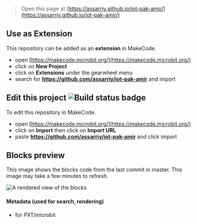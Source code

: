 
> Open this page at [https://assarriy.github.io/iot-pak-amir/](https://assarriy.github.io/iot-pak-amir/)

## Use as Extension

This repository can be added as an **extension** in MakeCode.

* open [https://makecode.microbit.org/](https://makecode.microbit.org/)
* click on **New Project**
* click on **Extensions** under the gearwheel menu
* search for **https://github.com/assarriy/iot-pak-amir** and import

## Edit this project ![Build status badge](https://github.com/assarriy/iot-pak-amir/workflows/MakeCode/badge.svg)

To edit this repository in MakeCode.

* open [https://makecode.microbit.org/](https://makecode.microbit.org/)
* click on **Import** then click on **Import URL**
* paste **https://github.com/assarriy/iot-pak-amir** and click import

## Blocks preview

This image shows the blocks code from the last commit in master.
This image may take a few minutes to refresh.

![A rendered view of the blocks](https://github.com/assarriy/iot-pak-amir/raw/master/.github/makecode/blocks.png)

#### Metadata (used for search, rendering)

* for PXT/microbit
<script src="https://makecode.com/gh-pages-embed.js"></script><script>makeCodeRender("{{ site.makecode.home_url }}", "{{ site.github.owner_name }}/{{ site.github.repository_name }}");</script>
